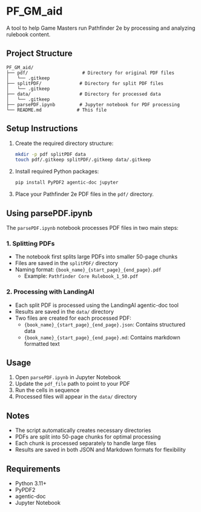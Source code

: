 # PF_GM_aid
A tool to help Game Masters run Pathfinder 2e by processing and analyzing rulebook content.

## Project Structure
```
PF_GM_aid/
├── pdf/                    # Directory for original PDF files
│   └── .gitkeep
├── splitPDF/              # Directory for split PDF files
│   └── .gitkeep
├── data/                  # Directory for processed data
│   └── .gitkeep
├── parsePDF.ipynb         # Jupyter notebook for PDF processing
└── README.md             # This file
```

## Setup Instructions

1. Create the required directory structure:
   ```bash
   mkdir -p pdf splitPDF data
   touch pdf/.gitkeep splitPDF/.gitkeep data/.gitkeep
   ```

2. Install required Python packages:
   ```bash
   pip install PyPDF2 agentic-doc jupyter
   ```

3. Place your Pathfinder 2e PDF files in the `pdf/` directory.

## Using parsePDF.ipynb

The `parsePDF.ipynb` notebook processes PDF files in two main steps:

### 1. Splitting PDFs
- The notebook first splits large PDFs into smaller 50-page chunks
- Files are saved in the `splitPDF/` directory
- Naming format: `{book_name}_{start_page}_{end_page}.pdf`
  - Example: `Pathfinder Core Rulebook_1_50.pdf`

### 2. Processing with LandingAI
- Each split PDF is processed using the LandingAI agentic-doc tool
- Results are saved in the `data/` directory
- Two files are created for each processed PDF:
  - `{book_name}_{start_page}_{end_page}.json`: Contains structured data
  - `{book_name}_{start_page}_{end_page}.md`: Contains markdown formatted text

## Usage

1. Open `parsePDF.ipynb` in Jupyter Notebook
2. Update the `pdf_file` path to point to your PDF
3. Run the cells in sequence
4. Processed files will appear in the `data/` directory

## Notes
- The script automatically creates necessary directories
- PDFs are split into 50-page chunks for optimal processing
- Each chunk is processed separately to handle large files
- Results are saved in both JSON and Markdown formats for flexibility

## Requirements
- Python 3.11+
- PyPDF2
- agentic-doc
- Jupyter Notebook


